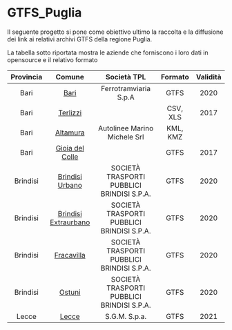 # GTFS_Puglia

Il seguente progetto si pone come obiettivo ultimo la raccolta e la diffusione dei link ai relativi archivi GTFS della regione Puglia.

La tabella sotto riportata mostra le aziende che forniscono i loro dati in opensource e il relativo formato

| Provincia |                                             Comune                                            |                 Società TPL                |  Formato | Validità |
|:---------:|:---------------------------------------------------------------------------------------------:|:------------------------------------------:|:--------:|:--------:|
|    Bari   |                        [Bari](https://www.ferrovienordbarese.it/orari)                        |            Ferrotramviaria S.p.A           |   GTFS   |   2020   |
|    Bari   |               [Terlizzi](https://dati.comune.terlizzi.ba.it/dataset/fermate-tpl)              |                                            | CSV, XLS |   2017   |
|    Bari   |                           [Altamura](http://www.marinobusurbano.it)                           |        Autolinee Marino Michele Srl        | KML, KMZ |          |
|    Bari   |                [Gioia del Colle](https://old.datahub.io/dataset/openbus-gioia)                |                                            |   GTFS   |   2017   |
|  Brindisi |    [Brindisi Urbano](http://www.stpbrindisi.it/index.php/linee-e-orari/open-data-esercizio)   | SOCIETÀ TRASPORTI PUBBLICI BRINDISI S.P.A. |   GTFS   |   2020   |
|  Brindisi | [Brindisi Extraurbano](http://www.stpbrindisi.it/index.php/linee-e-orari/open-data-esercizio) | SOCIETÀ TRASPORTI PUBBLICI BRINDISI S.P.A. |   GTFS   |   2020   |
|  Brindisi |      [Fracavilla](http://www.stpbrindisi.it/index.php/linee-e-orari/open-data-esercizio)      | SOCIETÀ TRASPORTI PUBBLICI BRINDISI S.P.A. |   GTFS   |   2020   |
|  Brindisi |        [Ostuni](http://www.stpbrindisi.it/index.php/linee-e-orari/open-data-esercizio)        | SOCIETÀ TRASPORTI PUBBLICI BRINDISI S.P.A. |   GTFS   |   2020   |
|   Lecce   |             [Lecce](http://dati.comune.lecce.it/dataset/trasporto-pubblico-locale)            |                S.G.M. S.p.a.               |   GTFS   |   2021   |